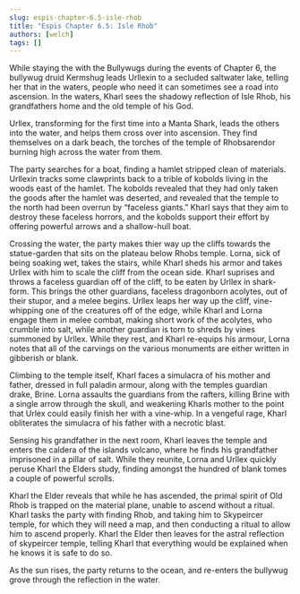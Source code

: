 ```yaml
---
slug: espis-chapter-6.5-isle-rhob
title: "Espis Chapter 6.5: Isle Rhob"
authors: [welch]
tags: []
---
```


While staying the with the Bullywugs during the events of Chapter 6, the bullywug druid Kermshug leads Urllexin to a secluded saltwater lake, telling her that in the waters, people who need it can sometimes see a road into ascension. In the waters, Kharl sees the shadowy reflection of Isle Rhob, his grandfathers home and the old temple of his God.

<!--truncate-->
 
Urllex, transforming for the first time into a Manta Shark, leads the others into the water, and helps them cross over into ascension. They find themselves on a dark beach, the torches of the temple of Rhobsarendor burning high across the water from them.
 
The party searches for a boat, finding a hamlet stripped clean of materials. Urllexin tracks some clawprints back to a trible of kobolds living in the woods east of the hamlet. The kobolds revealed that they had only taken the goods after the hamlet was deserted, and revealed that the temple to the north had been overrun by “faceless giants.” Kharl says that they aim to destroy these faceless horrors, and the kobolds support their effort by offering powerful arrows and a shallow-hull boat.
 
Crossing the water, the party makes thier way up the cliffs towards the statue-garden that sits on the plateau below Rhobs temple. Lorna, sick of being soaking wet, takes the stairs, while Kharl sheds his armor and takes Urllex with him to scale the cliff from the ocean side. Kharl suprises and throws a faceless guardian off of the cliff, to be eaten by Urllex in shark-form. This brings the other guardians, faceless dragonborn acolytes, out of their stupor, and a melee begins. Urllex leaps her way up the cliff, vine-whipping one of the creatures off of the edge, while Kharl and Lorna engage them in melee combat, making short work of the acolytes, who crumble into salt, while another guardian is torn to shreds by vines summoned by Urllex. While they rest, and Kharl re-equips his armour, Lorna notes that all of the carvings on the various monuments are either written in gibberish or blank.
 
Climbing to the temple itself, Kharl faces a simulacra of his mother and father, dressed in full paladin armour, along with the temples guardian drake, Brine. Lorna assaults the guardians from the rafters, killing Brine with a single arrow through the skull, and weakening Kharls mother to the point that Urlex could easily finish her with a vine-whip. In a vengeful rage, Kharl obliterates the simulacra of his father with a necrotic blast.
 
Sensing his grandfather in the next room, Kharl leaves the temple and enters the caldera of the islands volcano, where he finds his grandfather imprisoned in a pillar of salt. While they reunite, Lorna and Urllex quickly peruse Kharl the Elders study, finding amongst the hundred of blank tomes a couple of powerful scrolls.
 
Kharl the Elder reveals that while he has ascended, the primal spirit of Old Rhob is trapped on the material plane, unable to ascend without a ritual. Kharl tasks the party with finding Rhob, and taking him to Skypeircer temple, for which they will need a map, and then conducting a ritual to allow him to ascend properly. Kharl the Elder then leaves for the astral reflection of skypeircer temple, telling Kharl that everything would be explained when he knows it is safe to do so.
 
As the sun rises, the party returns to the ocean, and re-enters the bullywug grove through the reflection in the water.